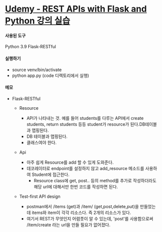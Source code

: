 [Udemy - REST APIs with Flask and Python 강의 실습](https://www.udemy.com/course/rest-api-flask-and-python/)
==========================================================================================================

#### 사용된 도구
Python 3.9
Flask-RESTful

#### 실행하기
- source venv/bin/activate
- python app.py (code 디렉토리에서 실행)

#### 메모
- Flask-RESTful
    - Resource
        - API가 나타내는 것. 예를 들어 students를 다루는 API에서 create students, return students 등등 student가 resource가 된다.DB테이블과 맵핑된다.
        - DB 테이블과 맵핑된다.
        - 클래스여야 한다.
    - Api
        - 아주 쉽게 Resource를 add 할 수 있게 도와준다.
        - 데코레이터로 endpoint를 설정하지 않고 add_resource 메소드를 사용하여 Student에 접근한다.
            - Resource class에 get, post.. 등의 method를 추가로 작성하더라도 해당 url에 대해서만 한번 코드를 작성하면 된다. 
    
    - Test-first API design
        - postman에서 /items (get)과 /item/<name> (get,post,delete,put)을 만들었는데 items와 item이 각각 리소스다. 즉 2개의 리소스가 있다.
        - 여기서 REST가 무엇인지 어렴풋이 알 수 있는데, 'post'를 사용함으로써 /item/create 라는 url을 만들 필요가 없어졌다.

